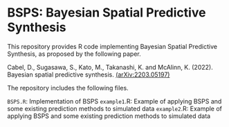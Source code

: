 # BSPS: Bayesian Spatial Predictive Synthesis
This repository provides R code implementing Bayesian Spatial Predictive Synthesis, as proposed by the following paper.

Cabel, D., Sugasawa, S., Kato, M., Takanashi, K. and  McAlinn, K. (2022). Bayesian spatial predictive synthesis.  [(arXiv:2203.05197)](https://arxiv.org/abs/2203.05197)

The repository includes the following files.

`BSPS.R`: Implementation of BSPS
`example1`.R: Example of applying BSPS and some existing prediction methods to simulated data
`example2`.R: Example of applying BSPS and some existing prediction methods to simulated data
